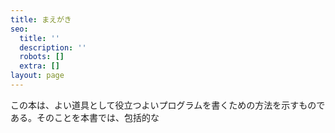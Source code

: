 ```yaml
---
title: まえがき
seo:
  title: ''
  description: ''
  robots: []
  extra: []
layout: page
---
```

この本は、よい道具として役立つよいプログラムを書くための方法を示すものである。そのことを本書では、包括的な
